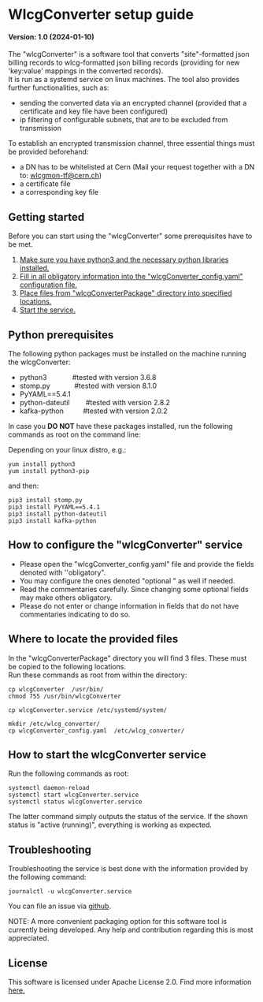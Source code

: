 # WlcgConverter setup guide
#### Version: 1.0 (2024-01-10) 

The "wlcgConverter" is a software tool that converts "site"-formatted json billing records to wlcg-formatted json billing records (providing for new 'key:value' mappings in the converted records).  
It is run as a systemd service on linux machines.
The tool also provides further functionalities, such as:
- sending the converted data via an encrypted channel (provided that a certificate and key file have been configured)
- ip filtering of configurable subnets, that are to be excluded from transmission



To establish an encrypted transmission channel, three essential things must be provided beforehand:
- a DN has to be whitelisted at Cern (Mail your request together with a DN to: [wlcgmon-tf@cern.ch](mailto:wlcgmon-tf@cern.ch))
- a certificate file
- a corresponding key file

## Getting started

Before you can start using the "wlcgConverter" some prerequisites have to be met.

1. [Make sure you have python3 and the necessary python libraries installed.](#python-prerequisites)
2. [Fill in all obligatory information into the "wlcgConverter_config.yaml" configuration file.](#how-to-configure-the-wlcgconverter-service)
3. [Place files from "wlcgConverterPackage" directory into specified locations.](#where-to-locate-the-provided-files)
4. [Start the service.](#how-to-start-the-wlcgconverter-service)


## Python prerequisites
The following python packages must be installed on the machine running the wlcgConverter:

- python3                 &ensp;&thinsp;&ensp;&thinsp;&ensp;&thinsp;&ensp;&thinsp;&ensp;&thinsp;#tested with version 3.6.8
- stomp.py               &ensp;&thinsp;&ensp;&thinsp;&ensp;&thinsp;&ensp;&thinsp;&ensp;#tested with version 8.1.0
- PyYAML==5.4.1
- python-dateutil    &ensp;&thinsp;&ensp;&thinsp;&ensp;&thinsp;#tested with version 2.8.2
-  kafka-python    &ensp;&thinsp;&ensp;&thinsp;&ensp;&thinsp;&ensp;#tested with version  2.0.2

In case you **DO NOT** have these packages installed, run the following commands as root on the command line:

Depending on your linux distro, e.g.:
```
yum install python3
yum install python3-pip   
```
and then:
```
pip3 install stomp.py
pip3 install PyYAML==5.4.1
pip3 install python-dateutil 
pip3 install kafka-python
```

## How to configure the "wlcgConverter" service
- Please open the "wlcgConverter_config.yaml" file and provide the fields denoted with ''obligatory".  
- You may configure the ones denoted "optional " as well if needed. 
- Read the commentaries carefully. Since changing some optional
fields may make others obligatory.
- Please do not enter or change information in fields that do not have commentaries indicating to do so.  



## Where to locate the provided files
In the "wlcgConverterPackage" directory you will find 3 files. These must be copied to the following locations.  
Run these commands as root from within the directory:
```
cp wlcgConverter  /usr/bin/
chmod 755 /usr/bin/wlcgConverter

cp wlcgConverter.service /etc/systemd/system/

mkdir /etc/wlcg_converter/
cp wlcgConverter_config.yaml  /etc/wlcg_converter/
```
## How to start the wlcgConverter service
Run the following commands as root:
```
systemctl daemon-reload
systemctl start wlcgConverter.service 
systemctl status wlcgConverter.service 
```
The latter command simply outputs the status of the service. If the shown status is "active (running)", everything is working 
as expected. 
## Troubleshooting
Troubleshooting the service is best done with the information provided by the following command:
```
journalctl -u wlcgConverter.service
```

You can file an issue via [github](https://github.com/dCache/wlcgConverter/issues). 

NOTE: A more convenient packaging option for this software tool is currently being developed. Any help and contribution regarding this is most appreciated. 

## License
This software is licensed under Apache License 2.0. Find more information [here.](https://www.apache.org/licenses/LICENSE-2.0)

